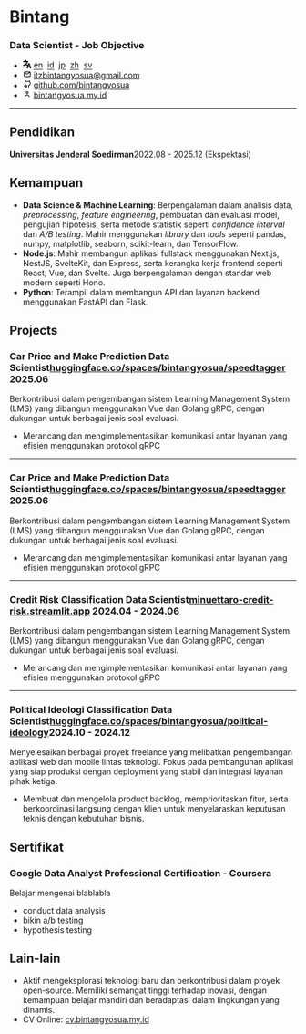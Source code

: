 <div>
  <div>
    <h1>Bintang</h1>
    <h3>Data Scientist - Job Objective</h3>
  </div>
  <style>
    img {
        width: 0.9rem;
    }
  </style>

  <ul>
    <li>
      <span><img src="../../img/language.svg" alt="Language Icon" /></span>
      <a href="/">en</a>&nbsp;
      <a href="/id">id</a>&nbsp;
      <a href="/jp">jp</a>&nbsp;
      <a href="/zh">zh</a>&nbsp;
      <a href="/sv">sv</a>
    </li>
    <li><span><img src="../../img/email-outline.svg"></span> <a href="mailto:itzbintangyosua@gmail.com" target="_blank">itzbintangyosua@gmail.com</a></li>
    <li><span><img src="../../img/github-outline.svg"></span> <a href="https://github.com/bintangyosua" target="_blank">github.com/bintangyosua</a></li>
    <li><span><img src="../../img/person-outline.svg"></span> <a href="https://bintangyosua.my.id" target="_blank">bintangyosua.my.id</a></li>
  </ul>
</div>

---

## Pendidikan

**Universitas Jenderal Soedirman**<span class="right">2022.08 - 2025.12 (Ekspektasi)</span>

## Kemampuan

- **Data Science & Machine Learning**: Berpengalaman dalam analisis data, *preprocessing*, *feature engineering*, pembuatan dan evaluasi model, pengujian hipotesis, serta metode statistik seperti *confidence interval* dan *A/B testing*. Mahir menggunakan *library* dan *tools* seperti pandas, numpy, matplotlib, seaborn, scikit-learn, dan TensorFlow.
- **Node.js**: Mahir membangun aplikasi fullstack menggunakan Next.js, NestJS, SvelteKit, dan Express, serta kerangka kerja frontend seperti React, Vue, dan Svelte. Juga berpengalaman dengan standar web modern seperti Hono.
- **Python**: Terampil dalam membangun API dan layanan backend menggunakan FastAPI dan Flask.

## Projects

### Car Price and Make Prediction <span class="role">Data Scientist</span><a href="https://huggingface.co/spaces/bintangyosua/speedtagger" target="_blank">huggingface.co/spaces/bintangyosua/speedtagger</a> <span class="right">2025.06 </span>

Berkontribusi dalam pengembangan sistem Learning Management System (LMS) yang dibangun menggunakan Vue dan Golang gRPC, dengan dukungan untuk berbagai jenis soal evaluasi.

- Merancang dan mengimplementasikan komunikasi antar layanan yang efisien menggunakan protokol gRPC

---

### Car Price and Make Prediction <span class="role">Data Scientist</span><a href="https://huggingface.co/spaces/bintangyosua/speedtagger" target="_blank">huggingface.co/spaces/bintangyosua/speedtagger</a> <span class="right">2025.06 </span>

Berkontribusi dalam pengembangan sistem Learning Management System (LMS) yang dibangun menggunakan Vue dan Golang gRPC, dengan dukungan untuk berbagai jenis soal evaluasi.

- Merancang dan mengimplementasikan komunikasi antar layanan yang efisien menggunakan protokol gRPC

---

### Credit Risk Classification <span class="role">Data Scientist</span><a href="https://minuettaro-credit-risk.streamlit.app/" target="_blank">minuettaro-credit-risk.streamlit.app</a> <span class="right">2024.04 - 2024.06</span>

Berkontribusi dalam pengembangan sistem Learning Management System (LMS) yang dibangun menggunakan Vue dan Golang gRPC, dengan dukungan untuk berbagai jenis soal evaluasi.

- Merancang dan mengimplementasikan komunikasi antar layanan yang efisien menggunakan protokol gRPC

---

### Political Ideologi Classification <span class="role">Data Scientist</span><a href="https://huggingface.co/spaces/bintangyosua/political-ideology" target="_blank">huggingface.co/spaces/bintangyosua/political-ideology</a><span class="right">2024.10 - 2024.12</span>

Menyelesaikan berbagai proyek freelance yang melibatkan pengembangan aplikasi web dan mobile lintas teknologi. Fokus pada pembangunan aplikasi yang siap produksi dengan deployment yang stabil dan integrasi layanan pihak ketiga.

- Membuat dan mengelola product backlog, memprioritaskan fitur, serta berkoordinasi langsung dengan klien untuk menyelaraskan keputusan teknis dengan kebutuhan bisnis.

## Sertifikat

### Google Data Analyst Professional Certification - Coursera

Belajar mengenai blablabla

- conduct data analysis
- bikin a/b testing
- hypothesis testing

## Lain-lain

- Aktif mengeksplorasi teknologi baru dan berkontribusi dalam proyek open-source. Memiliki semangat tinggi terhadap inovasi, dengan kemampuan belajar mandiri dan beradaptasi dalam lingkungan yang dinamis.
- CV Online: <a href="https://cv.bintangyosua.my.id" target="_blank">cv.bintangyosua.my.id</a>
<!-- - Bahasa: [Inggris (Professional Working Proficiency)](/README.md), [Indonesia (Native)](/id/README.md) -->
